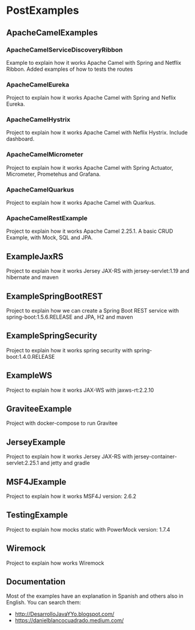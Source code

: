 # PostExamples

## ApacheCamelExamples

### ApacheCamelServiceDiscoveryRibbon

Example to explain how it works Apache Camel with Spring and Netflix Ribbon. Added examples of how to tests the routes

### ApacheCamelEureka

Project to explain how it works Apache Camel with Spring and Neflix Eureka.

### ApacheCamelHystrix

Project to explain how it works Apache Camel with Neflix Hystrix. Include dashboard. 

### ApacheCamelMicrometer

Project to explain how it works Apache Camel with Spring Actuator, Micrometer, Prometehus and Grafana.

### ApacheCamelQuarkus

Project to explain how it works Apache Camel with Quarkus. 

### ApacheCamelRestExample

Project to explain how it works Apache Camel 2.25.1. A basic CRUD Example, with Mock, SQL and JPA. 

## ExampleJaxRS

Project to explain how it works Jersey JAX-RS with jersey-servlet:1.19 and hibernate and maven

## ExampleSpringBootREST

Project to explain how we can create a Spring Boot REST service with spring-boot:1.5.6.RELEASE and JPA, H2 and maven

## ExampleSpringSecurity

Project to explain how it works spring security with spring-boot:1.4.0.RELEASE

## ExampleWS

Project to explain how it works JAX-WS with jaxws-rt:2.2.10

## GraviteeExample

Project with docker-compose to run Gravitee 

## JerseyExample

Project to explain how it works Jersey JAX-RS with jersey-container-servlet:2.25.1 and jetty and gradle

## MSF4JExample

Project to explain how it works MSF4J version: 2.6.2 

## TestingExample

Project to explain how mocks static with PowerMock version: 1.7.4

## Wiremock

Project to explain how works Wiremock

## Documentation

Most of the examples have an explanation in Spanish and others also in English. You can search them:

- http://DesarrolloJavaYYo.blogspot.com/
- https://danielblancocuadrado.medium.com/